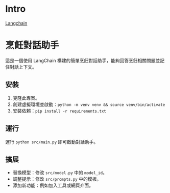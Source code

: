 # Intro
[Langchain](docs/langchain.md)

# 烹飪對話助手

這是一個使用 LangChain 構建的簡單烹飪對話助手，能夠回答烹飪相關問題並記住對話上下文。

## 安裝

1. 克隆此專案。
2. 創建虛擬環境並啟動：`python -m venv venv && source venv/bin/activate`
3. 安裝依賴：`pip install -r requirements.txt`

## 運行

運行 `python src/main.py` 即可啟動對話助手。

## 擴展

- 替換模型：修改 `src/model.py` 中的 `model_id`。
- 調整提示：修改 `src/prompts.py` 中的模板。
- 添加新功能：例如加入工具或網頁介面。
